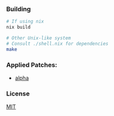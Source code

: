 ### Building

```bash
# If using nix
nix build

# Other Unix-like system
# Consult ./shell.nix for dependencies
make
```

### Applied Patches:

- [alpha](https://st.suckless.org/patches/alpha/)

### License

[MIT](./LICENSE)
